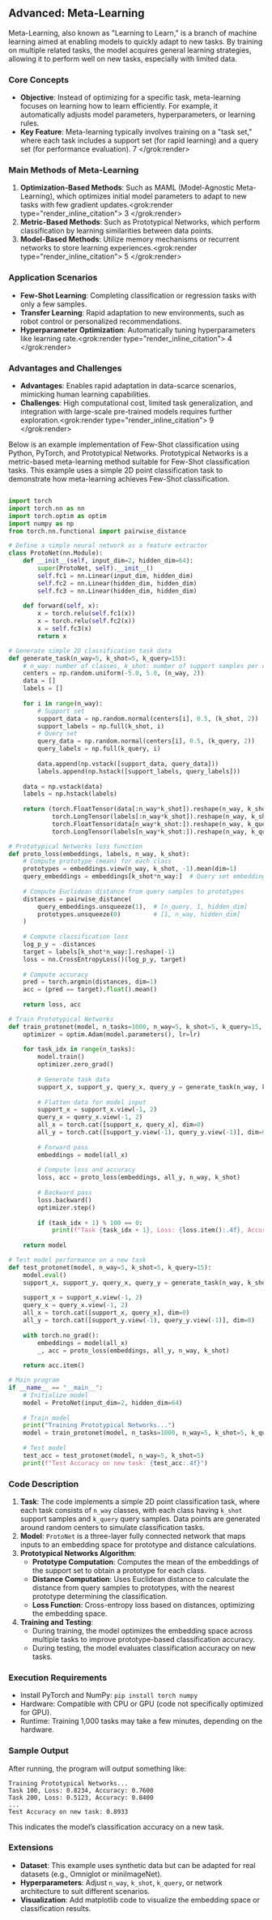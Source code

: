 ## Advanced: Meta-Learning
Meta-Learning, also known as "Learning to Learn," is a branch of machine learning aimed at enabling models to quickly adapt to new tasks. By training on multiple related tasks, the model acquires general learning strategies, allowing it to perform well on new tasks, especially with limited data.

### Core Concepts
- **Objective**: Instead of optimizing for a specific task, meta-learning focuses on learning how to learn efficiently. For example, it automatically adjusts model parameters, hyperparameters, or learning rules.
- **Key Feature**: Meta-learning typically involves training on a "task set," where each task includes a support set (for rapid learning) and a query set (for performance evaluation).
<argument name="citation_id">7</argument>
</grok:render>

### Main Methods of Meta-Learning
1. **Optimization-Based Methods**: Such as MAML (Model-Agnostic Meta-Learning), which optimizes initial model parameters to adapt to new tasks with few gradient updates.<grok:render type="render_inline_citation">
<argument name="citation_id">3</argument>
</grok:render>
2. **Metric-Based Methods**: Such as Prototypical Networks, which perform classification by learning similarities between data points.
3. **Model-Based Methods**: Utilize memory mechanisms or recurrent networks to store learning experiences.<grok:render type="render_inline_citation">
<argument name="citation_id">5</argument>
</grok:render>

### Application Scenarios
- **Few-Shot Learning**: Completing classification or regression tasks with only a few samples.
- **Transfer Learning**: Rapid adaptation to new environments, such as robot control or personalized recommendations.
- **Hyperparameter Optimization**: Automatically tuning hyperparameters like learning rate.<grok:render type="render_inline_citation">
<argument name="citation_id">4</argument>
</grok:render>

### Advantages and Challenges
- **Advantages**: Enables rapid adaptation in data-scarce scenarios, mimicking human learning capabilities.
- **Challenges**: High computational cost, limited task generalization, and integration with large-scale pre-trained models requires further exploration.<grok:render type="render_inline_citation">
<argument name="citation_id">9</argument>
</grok:render>

Below is an example implementation of Few-Shot classification using Python, PyTorch, and Prototypical Networks. Prototypical Networks is a metric-based meta-learning method suitable for Few-Shot classification tasks. This example uses a simple 2D point classification task to demonstrate how meta-learning achieves Few-Shot classification.

```python

import torch
import torch.nn as nn
import torch.optim as optim
import numpy as np
from torch.nn.functional import pairwise_distance

# Define a simple neural network as a feature extractor
class ProtoNet(nn.Module):
    def __init__(self, input_dim=2, hidden_dim=64):
        super(ProtoNet, self).__init__()
        self.fc1 = nn.Linear(input_dim, hidden_dim)
        self.fc2 = nn.Linear(hidden_dim, hidden_dim)
        self.fc3 = nn.Linear(hidden_dim, hidden_dim)
    
    def forward(self, x):
        x = torch.relu(self.fc1(x))
        x = torch.relu(self.fc2(x))
        x = self.fc3(x)
        return x

# Generate simple 2D classification task data
def generate_task(n_way=5, k_shot=5, k_query=15):
    # n_way: number of classes, k_shot: number of support samples per class, k_query: number of query samples per class
    centers = np.random.uniform(-5.0, 5.0, (n_way, 2))
    data = []
    labels = []
    
    for i in range(n_way):
        # Support set
        support_data = np.random.normal(centers[i], 0.5, (k_shot, 2))
        support_labels = np.full(k_shot, i)
        # Query set
        query_data = np.random.normal(centers[i], 0.5, (k_query, 2))
        query_labels = np.full(k_query, i)
        
        data.append(np.vstack([support_data, query_data]))
        labels.append(np.hstack([support_labels, query_labels]))
    
    data = np.vstack(data)
    labels = np.hstack(labels)
    
    return (torch.FloatTensor(data[:n_way*k_shot]).reshape(n_way, k_shot, 2),
            torch.LongTensor(labels[:n_way*k_shot]).reshape(n_way, k_shot),
            torch.FloatTensor(data[n_way*k_shot:]).reshape(n_way, k_query, 2),
            torch.LongTensor(labels[n_way*k_shot:]).reshape(n_way, k_query))

# Prototypical Networks loss function
def proto_loss(embeddings, labels, n_way, k_shot):
    # Compute prototype (mean) for each class
    prototypes = embeddings.view(n_way, k_shot, -1).mean(dim=1)
    query_embeddings = embeddings[k_shot*n_way:]  # Query set embeddings
    
    # Compute Euclidean distance from query samples to prototypes
    distances = pairwise_distance(
        query_embeddings.unsqueeze(1),  # [n_query, 1, hidden_dim]
        prototypes.unsqueeze(0)         # [1, n_way, hidden_dim]
    )
    
    # Compute classification loss
    log_p_y = -distances
    target = labels[k_shot*n_way:].reshape(-1)
    loss = nn.CrossEntropyLoss()(log_p_y, target)
    
    # Compute accuracy
    pred = torch.argmin(distances, dim=1)
    acc = (pred == target).float().mean()
    
    return loss, acc

# Train Prototypical Networks
def train_protonet(model, n_tasks=1000, n_way=5, k_shot=5, k_query=15, lr=0.001):
    optimizer = optim.Adam(model.parameters(), lr=lr)
    
    for task_idx in range(n_tasks):
        model.train()
        optimizer.zero_grad()
        
        # Generate task data
        support_x, support_y, query_x, query_y = generate_task(n_way, k_shot, k_query)
        
        # Flatten data for model input
        support_x = support_x.view(-1, 2)
        query_x = query_x.view(-1, 2)
        all_x = torch.cat([support_x, query_x], dim=0)
        all_y = torch.cat([support_y.view(-1), query_y.view(-1)], dim=0)
        
        # Forward pass
        embeddings = model(all_x)
        
        # Compute loss and accuracy
        loss, acc = proto_loss(embeddings, all_y, n_way, k_shot)
        
        # Backward pass
        loss.backward()
        optimizer.step()
        
        if (task_idx + 1) % 100 == 0:
            print(f"Task {task_idx + 1}, Loss: {loss.item():.4f}, Accuracy: {acc.item():.4f}")
    
    return model

# Test model performance on a new task
def test_protonet(model, n_way=5, k_shot=5, k_query=15):
    model.eval()
    support_x, support_y, query_x, query_y = generate_task(n_way, k_shot, k_query)
    
    support_x = support_x.view(-1, 2)
    query_x = query_x.view(-1, 2)
    all_x = torch.cat([support_x, query_x], dim=0)
    all_y = torch.cat([support_y.view(-1), query_y.view(-1)], dim=0)
    
    with torch.no_grad():
        embeddings = model(all_x)
        _, acc = proto_loss(embeddings, all_y, n_way, k_shot)
    
    return acc.item()

# Main program
if __name__ == "__main__":
    # Initialize model
    model = ProtoNet(input_dim=2, hidden_dim=64)
    
    # Train model
    print("Training Prototypical Networks...")
    model = train_protonet(model, n_tasks=1000, n_way=5, k_shot=5, k_query=15)
    
    # Test model
    test_acc = test_protonet(model, n_way=5, k_shot=5)
    print(f"Test Accuracy on new task: {test_acc:.4f}")
```


### Code Description
1. **Task**: The code implements a simple 2D point classification task, where each task consists of `n_way` classes, with each class having `k_shot` support samples and `k_query` query samples. Data points are generated around random centers to simulate classification tasks.
2. **Model**: `ProtoNet` is a three-layer fully connected network that maps inputs to an embedding space for prototype and distance calculations.
3. **Prototypical Networks Algorithm**:
   - **Prototype Computation**: Computes the mean of the embeddings of the support set to obtain a prototype for each class.
   - **Distance Computation**: Uses Euclidean distance to calculate the distance from query samples to prototypes, with the nearest prototype determining the classification.
   - **Loss Function**: Cross-entropy loss based on distances, optimizing the embedding space.
4. **Training and Testing**:
   - During training, the model optimizes the embedding space across multiple tasks to improve prototype-based classification accuracy.
   - During testing, the model evaluates classification accuracy on new tasks.

### Execution Requirements
- Install PyTorch and NumPy: `pip install torch numpy`
- Hardware: Compatible with CPU or GPU (code not specifically optimized for GPU).
- Runtime: Training 1,000 tasks may take a few minutes, depending on the hardware.

### Sample Output
After running, the program will output something like:
```
Training Prototypical Networks...
Task 100, Loss: 0.8234, Accuracy: 0.7600
Task 200, Loss: 0.5123, Accuracy: 0.8400
...
Test Accuracy on new task: 0.8933
```
This indicates the model’s classification accuracy on a new task.

### Extensions
- **Dataset**: This example uses synthetic data but can be adapted for real datasets (e.g., Omniglot or miniImageNet).
- **Hyperparameters**: Adjust `n_way`, `k_shot`, `k_query`, or network architecture to suit different scenarios.
- **Visualization**: Add matplotlib code to visualize the embedding space or classification results.
